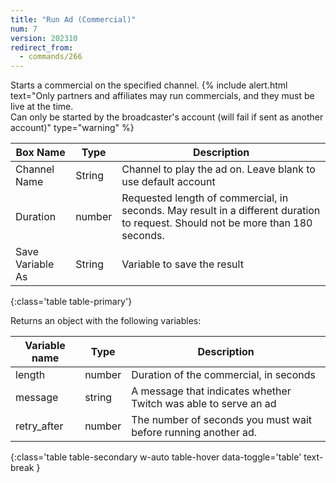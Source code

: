 ```yaml
---
title: "Run Ad (Commercial)"
num: 7
version: 202310
redirect_from:
  - commands/266
---
```


Starts a commercial on the specified channel.
{% include alert.html text="Only partners and affiliates may run commercials, and they must be live at the time.<br />
Can only be started by the broadcaster's account (will fail if sent as another account)" type="warning" %}

| Box Name | Type | Description | 
|-------|--------|--------
Channel Name|String|Channel to play the ad on. Leave blank to use default account
Duration|number|Requested length of commercial, in seconds. May result in a different duration to request. Should not be more than 180 seconds.
Save Variable As|String|Variable to save the result
{:class='table table-primary'}

Returns an object with the following variables:

| Variable name | Type | Description |
|-------|--------|--------
length|number|Duration of the commercial, in seconds
message|string|A message that indicates whether Twitch was able to serve an ad
retry_after|number|The number of seconds you must wait before running another ad.
{:class='table table-secondary w-auto table-hover data-toggle='table' text-break }
